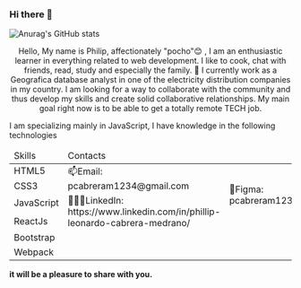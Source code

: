 ### Hi there 👋

<!--
**pcabreram1234/pcabreram1234** is a ✨ _special_ ✨ repository because its `README.md` (this file) appears on your GitHub profile.

Here are some ideas to get you started:

- 🔭 I’m currently working on ...
- 🌱 I’m currently learning ...
- 👯 I’m looking to collaborate on ...
- 🤔 I’m looking for help with ...
- 💬 Ask me about ...
- 📫 How to reach me: ...
- 😄 Pronouns: ...
- ⚡ Fun fact: ...
-->

![Anurag's GitHub stats](https://github-readme-stats.vercel.app/api?username=pcabreram1234&show_icons=true&theme=dark)

<p align="center">Hello, My name is Philip, affectionately "pocho"😊 , I am an enthusiastic learner in everything related to web development. I like to cook, chat with friends, read, study and especially the family. 🔭 I currently work as a Geografica database analyst in one of the electricity distribution companies in my country. I am looking for a way to collaborate with the community and thus develop my skills and create solid collaborative relationships. My main goal right now is to be able to get a totally remote TECH job.<p/>

I am specializing mainly in JavaScript, I have knowledge in the following technologies </br>

<table>
    <thead>
        <td>Skills</td>
        <td>Contacts</td>
    </thead>
    <tbody>
        <tr>
            <td>HTML5</td>
            <td rowspan="2" >📫Email: pcabreram1234@gmail.com</td>
        </tr>
         <tr>
            <td>CSS3</td>
            <td rowspan="2">🎨Figma: pcabreram1234@gmail.com</td>
        </tr>
         <tr>
            <td>JavaScript</td>
            <td rowspan="2">👩🏽‍✈️LinkedIn: https://www.linkedin.com/in/phillip-leonardo-cabrera-medrano/</td>
        </tr>
            <td>ReactJs</td>
        </tr>
        <tr>
            <td>Bootstrap</td>
        </tr>
         <tr>
            <td>Webpack</td>
        </tr>
    </tbody>
</table>

**it will be a pleasure to share with you.**
</h2>




